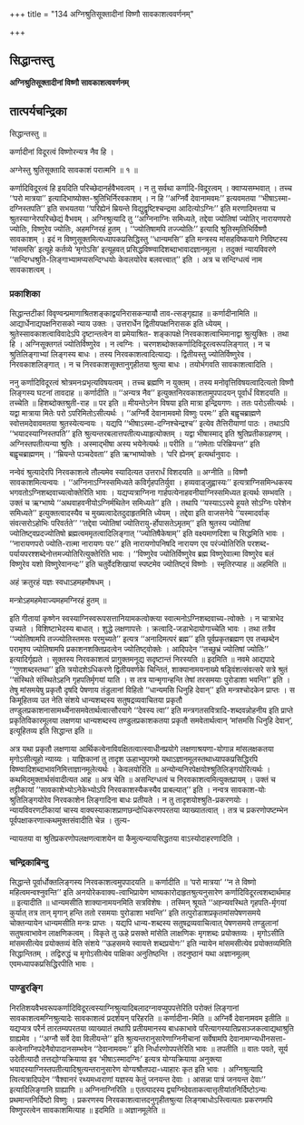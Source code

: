+++
title = "134 अग्निश्रुतिसूक्तादीनां विष्णौ सावकाशत्ववर्णनम्"

+++


## सिद्धान्तस्तु

**अग्निश्रुतिसूक्तादीनां विष्णौ सावकाशत्ववर्णनम्**

## **तात्पर्यचन्द्रिका**

सिद्धान्तस्तु ॥

कर्णादीनां विदूरत्वं विष्णोरन्यत्र नैव हि ।

अग्नेस्तु श्रुतिसूक्तादि सावकाशं परात्मनि ॥ १ ॥

कर्णादिविदूरत्वं हि इयदिति परिच्छेदानर्हवैभवत्वम् । न तु सर्वथा कर्णादि-विदूरत्वम् । क्वाप्यसम्भवात् । तच्च ‘‘परो मात्रया’’ इत्यादिभाष्योक्त-श्रुतिभिर्निरवकाशम् । न हि ‘‘अग्निर्वै देवानामवमः’’ इत्यवमतया ‘‘भीषाऽस्मा-दग्निस्तपति’’ इति सभयतया ‘‘परिह्येनं म्रियन्ते विद्युद्वृष्टिश्चन्द्रमा आदित्योऽग्निः’’ इति मरणादिमत्तया च श्रुतस्याग्नेरपरिच्छेद्यं वैभवम् । अग्निश्रुत्यादि तु ‘‘अग्निनाग्निः समिध्यते, तद्देवा ज्योतिषां ज्योतिर् नारायणपरो ज्योतिः, विष्णुरेव ज्योतिः, अहमग्निरहं हुतम् । ‘‘ज्योतिषामपि तज्ज्योतिः’’ इत्यादि श्रुतिस्मृतिभिर्विष्णौ सावकाशम् । इदं न विष्णुसूक्तमित्यध्यापकप्रसिद्धिस्तु ‘‘धान्यमसि’’ इति मन्त्रस्य मांसहविष्कयागे निविष्टस्य ‘मांसमसि’ इत्यूहे कर्तव्ये ‘मृगोऽसि’ इत्यूहवत् प्रसिद्धविष्ण्वादिशब्दाभावादज्ञानमूला । तदुक्तं न्यायविवरणे ‘‘सन्दिग्धश्रुति-लिङ्गाभ्यामप्यसन्दिग्धयोः केवलयोरेव बलवत्त्वात्’’ इति । अत्र च सन्दिग्धत्वं नाम सावकाशत्वम् ।

### **प्रकाशिका**

सिद्धान्तटीकां विवृण्वन्प्रमाणाश्रितशङ्काद्वयनिरासकन्यायौ ताव-त्सङ्गृह्याह ॥ कर्णादीनामिति ॥ आद्यार्धेनाद्यपक्षनिरासको न्याय उक्तः । उत्तरार्धेन द्वितीयपक्षनिरासक इति ध्येयम् । श्रुतेस्सावकाशत्वाविवादेऽपि दृष्टान्तत्वेन वा प्रमेयाश्रित- शङ्कापक्षे निरवकाशत्वाभिमानाद्वा श्रुत्युक्तिः । तथा हि । अग्निसूक्तगतं ज्योतिर्विष्णुरेव । न त्वग्निः । चरणशब्दोक्तकर्णादिविदूरत्वरूपलिङ्गात् । न च श्रुतिलिङ्गाभ्यां लिङ्गस्य बाधः । तस्य निरवकाशत्वादित्याद्यः । द्वितीयस्तु ज्योतिर्विष्णुरेव । निरवकाशलिङ्गात् । न च निरवकाशसूक्तानुगृहीतया श्रुत्या बाधः । तयोर्भगवति सावकाशत्वादिति ।

ननु कर्णादिविदूरत्वं श्रोत्रमनःप्रभृत्यविषयत्वम् । तच्च ब्रह्मणि न युक्तम् । तस्य मनोवृत्तिविषयत्वादित्यतो विष्णौ लिङ्गस्य घटनां तावदाह ॥ कर्णादीति ॥ ‘‘अन्यत्र नैव’’ इत्युक्तनिरवकाशतामुपपादयन् पूर्वार्धं विशदयति ॥ तच्चेति ॥ हिशब्दोक्तश्रुती-राह ॥ पर इति ॥ मीयन्तेऽनेन विषया इति मात्रा इन्द्रियगणः । ततः परोऽसीत्यर्थः । यद्वा मात्राया मितेः परो ऽपरिमितोऽसीत्यर्थः । ‘‘अग्निर्वै देवानामवमो विष्णुः परमः’’ इति बह्वृचब्राह्मणे स्वोत्तमदेवावमतया श्रुतस्येत्यन्वयः । यद्यपि ‘‘भीषाऽस्मा-दग्निश्चेन्द्रश्च’’ इत्येव तैत्तिरीयाणां पाठः । तथाऽपि ‘‘भयादस्याग्निस्तपति’’ इति श्रुत्यन्तरबलात्तपतीत्यध्याहृत्योक्तम् । यद्वा भीषास्माद् इति श्रुतिप्रतीकग्रहणम् । अग्निस्तपतीत्यन्या श्रुतिः । अस्माद्भीषा अस्य भयेनेत्यर्थः ॥ परीति ॥ ‘‘तमेताः परिम्रियन्त’’ इति बह्वृचब्राह्मणम् । ‘‘म्रियन्ते पञ्चदेवता’’ इति ऋग्भाष्योक्तेः । ‘परि ह्येनम्’ इत्यर्थानुवादः ।

नन्वेवं श्रुत्यादेरपि निरवकाशत्वे तौल्यमेव स्यादित्यत उत्तरार्धं विशदयति ॥ अग्नीति ॥ विष्णौ सावकाशमित्यन्वयः । ‘‘अग्निनाऽग्निस्समिध्यते कविर्गृहपतिर्युवा । हव्यवाड्जुह्वास्यः’’ इत्यत्राग्निसमिन्धकस्य भगवतोऽग्निशब्दवाच्यत्वोक्तेरिति भावः । यद्यप्यत्राग्निना गार्हपत्येनाहवनीयाग्निस्समिध्यत इत्यर्थः सम्भवति । उक्तं च ऋग्भाष्ये ‘‘अथवाहवनीयोऽग्निर्मथितेन समिध्यते’’ इति । तथापि ‘‘यस्याऽऽस्ये हूयते सोऽग्निः परेशेन समिध्यते’’ इत्युक्तत्वादस्यैव च मुख्यत्वादेतदुदाहृतमिति ध्येयम् । तद्देवा इति वाजसनेये ‘‘यस्मादर्वाक् संवत्सरोऽहोभिः परिवर्तते’’ ‘‘तद्देवा ज्योतिषां ज्योतिरायु-र्होपासतेऽमृतम्’’ इति श्रुतस्य ज्योतिषां ज्योतिष्ट्वप्रदज्योतिषो ब्रह्मत्वममृतत्वादिलिङ्गात् ‘‘ज्योतिषैकेषाम्’’ इति वक्ष्यमाणदिशा च सिद्धमिति भावः । ‘‘नारायणपरो ज्योति-रात्मा नारायणः परः’’ इति नारायणोपनिषदि नारायण एव परंज्योतिरिति परशब्द-पर्यायपरश्शब्देनोत्तमज्योतिरित्युक्तेरिति भावः । ‘‘विष्णुरेव ज्योतिर्विष्णुरेव ब्रह्म विष्णुरेवात्मा विष्णुरेव बलं विष्णुरेव यशो विष्णुरेवानन्दः’’ इति चतुर्वेदशिखायां स्पष्टमेव ज्योतिष्ट्वं विष्णोः । स्मृतिरप्याह ॥ अहमिति ॥

अहं क्रतुरहं यज्ञः स्वधाऽहमहमौषधम् ।

मन्त्रोऽहमहमेवाज्यमहमग्निरहं हुतम् ॥

इति गीतायां कृष्णेन स्वस्याग्निस्वरूपसत्तानियामकत्वोक्त्या स्वात्मनोऽग्निशब्दवाच्य-त्वोक्तेः । न चात्राभेद उच्यते । विशिष्टाभेदस्य बाधात् । शुद्धे लक्षणापत्तेः । क्रत्वादि-जडाभेदायोगाच्चेति भावः । तथा तत्रैव ‘‘ज्योतिषामपि तज्ज्योतिस्तमसः परमुच्यते’’ इत्यत्र ‘‘अनादिमत्परं ब्रह्म’’ इति पूर्वप्रकृतब्रह्मण एव तच्छब्देन परामृश्य ज्योतिषामपि प्रकाशनशक्तिप्रदत्वेन ज्योतिष्ट्वोक्तेः । आदिपदेन ‘‘तच्छुभ्रं ज्योतिषां ज्योतिः’’ इत्यादिर्गृह्यते । सूक्तस्य निरवकाशत्वं प्रागुक्तमनूद्य सदृष्टान्तं निरस्यति ॥ इदमिति ॥ नवमे आद्यपादे ‘‘गुणशब्दस्तथा’’ इति त्रयोदशेऽधिकरणे द्वितीयवर्णके चिन्तितं, शाक्यानामयनाख्ये षड्विंशत्संवत्सरे सत्रे श्रुतं ‘‘संस्थिते संस्थितेऽहनि गृहपतिर्मृगयां याति । स तत्र यान्मृगान्हन्ति तेषां तरसमयाः पुरोडाशा भवन्ति’’ इति । तेषु मांसमयेषु प्रकृतौ दृषदि पेषणाय तंडुलानां विहितो ‘‘धान्यमसि धिनुहि देवान्’’ इति मन्त्रश्चोदकेन प्राप्तः । स किमूहितव्य उत नेति संशये धान्यशब्दस्य सतुषद्रव्यवाचितया प्रकृतौ तण्डुलप्रकाशनासामर्थ्येनासमवेतार्थत्वात्सौरयागे ‘‘देवस्य त्वा’’ इति मन्त्रगतसवित्रादि-शब्दवन्नोहनीय इति प्राप्ते प्रकृतिविकारमूलया लक्षणया धान्यशब्दस्य तण्डुलप्रकाशकतया प्रकृतौ समवेतार्थत्वान् ‘मांसमसि धिनुहि देवान्’, इत्यूहितव्य इति सिद्धान्त इति ॥

अत्र यथा प्रकृतौ लक्षणाया आर्थिकत्वेनाविवक्षितत्वात्स्वाधीनप्रयोगे लक्षणाश्रयणा-योगान्न मांसलक्षकतया मृगोऽसीत्यूहो न्याय्यः । याज्ञिकानां तु तादृश ऊहाभ्युपगमो यथाऽज्ञानमूलस्तथाध्यापकप्रसिद्धिरपि विष्ण्वादिशब्दाभावनिमित्ताज्ञानमूलेत्यर्थः । केवलयोरिति ॥ अन्योन्यनिरपेक्षयोश्श्रुतिलिङ्गयोरित्यर्थः । कथमिदमुक्तार्थसंवादीत्यत आह ॥ अत्र चेति ॥ असन्दिग्धत्वं च निरवकाशत्वमित्युक्तप्रायम् । उक्तं च तट्टीकायां ‘‘सावकाशेभ्योऽनेकेभ्योऽपि निरवकाशस्यैकस्यैव प्राबल्यात्’’ इति । नन्वत्र सावकाश-योः श्रुतिलिङ्गयोरेव निरवकाशेन लिङ्गादिना बाधः प्रतीयते । न तु तादृशयोश्श्रुति-प्रकरणयोः । न्यायविवरणटीकायां चास्य वाक्यस्याकाशप्राणछन्दोधिकरणपरतया व्याख्यातत्वात् । तत्र च प्रकरणोपष्टम्भेन पूर्वपक्षाकरणात्कथमुक्तसंवादीति चेन्न । तुल्य-

न्यायतया वा श्रुतिप्रकरणोपलक्षणत्वाशयेन वा कैमुत्यन्यायसिद्धतया वाऽस्योदाहरणादिति ।

### **चन्द्रिकाबिन्दु**

सिद्धान्ते पूर्वार्धोक्तलिङ्गस्य निरवकाशत्वमुपपादयति ॥ कर्णादीति ॥ ‘परो मात्रया’ ‘‘न ते विष्णो महित्वमन्वश्नुवन्ति’’ इति अनयोरेकवाक्य-त्वाभिप्रायेण भाष्यकारोदाहृतश्रुत्यनुसारेण कर्णादिविदूरत्वशब्दार्थमाह ॥ इत्यादीति ॥ धान्यमसीति शाक्यानामयनमिति सत्रविशेषः । तस्मिन् श्रूयते ‘‘अह्न्यवस्थिते गृहपति-र्मृगयां कुर्यात् तत्र तान् मृगान् हन्ति ततो रसमयाः पुरोडाशा भवन्ति’’ इति तत्पुरोडाशप्रकृतमांसपेषणसमये चोक्तन्यायेन धान्यमसीति मन्त्रः प्राप्तः । यद्यपि धान्य-शब्दस्य सतुषद्रव्यवाचित्वात् पेषणसमये तण्डुलानां सतुषत्वाभावेन लाक्षणिकत्वम् । विकृते तु ऊहे प्रसक्ते मांसेति लाक्षणिकः मृगशब्दः प्रयोक्तव्यः । मृगोऽसीति मांसमसीत्येव प्रयोक्तव्यं वेति संशये ‘‘ऊहसमये स्वायत्ते शब्दप्रयोगः’’ इति न्यायेन मांसमसीत्येव प्रयोक्तव्यमिति सिद्धान्तितम् । तद्विरुद्धं च मृगोऽसीत्येव पाक्षिका अनुतिष्ठन्ति । तदनुष्ठानं यथा अज्ञानमूलम् एवमध्यापकप्रसिद्धिरपीति भावः ।

### **पाण्डुरङ्गि**

निरतिशयवैभवरूपकर्णादिविदूरत्वस्याग्निश्रुत्यादिबलादग्नावप्युपपत्तेरिति परोक्तं लिङ्गानां सावकाशत्वमग्निश्रुत्यादेः सावकाशत्वं प्रदर्शयन् परिहरति ॥ कर्णादीना-मिति ॥ अग्निर्वै देवानामवम इतीति ॥ यद्यप्यत्र परैर्न तारतम्यपरतया व्याख्यातं तथापि प्रतीयमानस्य बाधकाभावे परित्यागस्यातिप्रसञ्जकत्वाद्यथाश्रुति ग्राह्यमेव । ‘‘अग्नौ सर्वे देवा विलीयन्ते’’ इति श्रुत्यन्तरानुसारेणाग्निनीचानां सर्वेषामपि देवानामग्न्यधीनसत्ता-कत्वेनाग्निपदेनैवोपादानसम्भवेन ‘‘देवानामवमः’’ इति निर्धारणोपपत्तेरिति भावः ॥ तपतीति ॥ वातः पवते, सूर्य उदेतीत्यादौ तत्तद्योग्यक्रियाया इव ‘भीषाऽस्मादग्निः’ इत्यत्र योग्यक्रियाया अनुक्त्या भयादस्याग्निस्तपतीत्यादिश्रुत्यन्तरानुसारेण योग्यश्रौतपदा-ध्याहारः कृत इति भावः । अग्निश्रुत्यादि त्वित्यत्रादिपदेन ‘‘वैश्वानरं रथ्यमध्वराणां यज्ञस्य केतुं जनयन्त देवाः । आसन्ना पात्रं जनयन्त देवाः’’ इत्यादिलिङ्गानि ग्राह्याणि ॥ अग्निनाग्निरिति ॥ एतत्पादस्य द्व्यग्निदेवताकत्वात्तृतीयांतनिर्दिष्टोऽन्यः प्रथमान्तनिर्दिष्टो विष्णुः । प्रकरणस्य निरवकाशत्वात्तदनुगृहीतश्रुत्या लिङ्गबाधोऽस्त्वित्यतः प्रकरणमपि विष्णुपरत्वेन सावकाशमित्याह ॥ इदमिति ॥ अज्ञानमूलेति ॥

